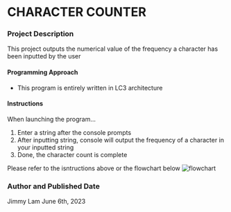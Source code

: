 # CHARACTER COUNTER

### Project Description

This project outputs the numerical value of the frequency a character has been inputted by the user

#### Programming Approach

* This program is entirely written in LC3 architecture

#### Instructions
When launching the program...
1. Enter a string after the console prompts
2. After inputting string, console will output the frequency of a character in your inputted string
3. Done, the character count is complete

Please refer to the isntructions above or the flowchart below
![flowchart](https://github.com/s4dbaby/CIS11_COUNTER/assets/120606764/55228dde-8749-47e8-9ed0-c3a43929a04b)


### Author and Published Date

Jimmy Lam
June 6th, 2023

